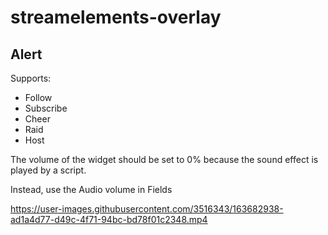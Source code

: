 # streamelements-overlay

## Alert

Supports:

- Follow
- Subscribe
- Cheer
- Raid
- Host

The volume of the widget should be set to 0% because the sound effect is played by a script.

Instead, use the Audio volume in Fields

https://user-images.githubusercontent.com/3516343/163682938-ad1a4d77-d49c-4f71-94bc-bd78f01c2348.mp4
